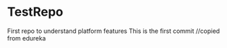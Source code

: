 # TestRepo
First repo to understand platform features
This is the first commit  //copied from edureka
